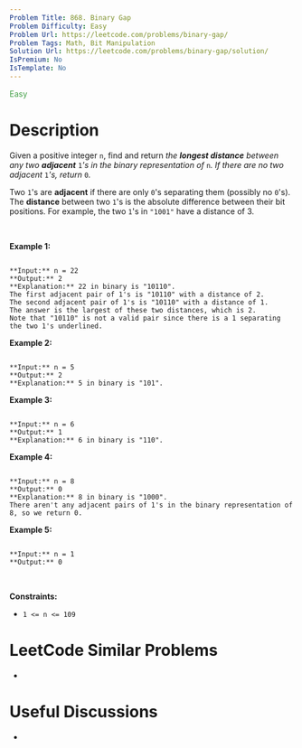 ```yaml
---
Problem Title: 868. Binary Gap
Problem Difficulty: Easy
Problem Url: https://leetcode.com/problems/binary-gap/
Problem Tags: Math, Bit Manipulation
Solution Url: https://leetcode.com/problems/binary-gap/solution/
IsPremium: No
IsTemplate: No
---
```


<span style="color: rgb(67, 160, 71);">Easy</span>

# Description

Given a positive integer `n`, find and return *the **longest distance** between any two **adjacent*** `1`*'s in the binary representation of* `n`*. If there are no two adjacent* `1`*'s, return* `0`*.*


Two `1`'s are **adjacent** if there are only `0`'s separating them (possibly no `0`'s). The **distance** between two `1`'s is the absolute difference between their bit positions. For example, the two `1`'s in `"1001"` have a distance of 3.


 


**Example 1:**



```

**Input:** n = 22
**Output:** 2
**Explanation:** 22 in binary is "10110".
The first adjacent pair of 1's is "10110" with a distance of 2.
The second adjacent pair of 1's is "10110" with a distance of 1.
The answer is the largest of these two distances, which is 2.
Note that "10110" is not a valid pair since there is a 1 separating the two 1's underlined.

```

**Example 2:**



```

**Input:** n = 5
**Output:** 2
**Explanation:** 5 in binary is "101".

```

**Example 3:**



```

**Input:** n = 6
**Output:** 1
**Explanation:** 6 in binary is "110".

```

**Example 4:**



```

**Input:** n = 8
**Output:** 0
**Explanation:** 8 in binary is "1000".
There aren't any adjacent pairs of 1's in the binary representation of 8, so we return 0.

```

**Example 5:**



```

**Input:** n = 1
**Output:** 0

```

 


**Constraints:**


* `1 <= n <= 109`




# LeetCode Similar Problems

- []()

# Useful Discussions

- []()
